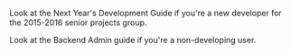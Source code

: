 Look at the Next Year's Development Guide if you're a new developer for the 2015-2016 senior projects group.

Look at the Backend Admin guide if you're a non-developing user.
